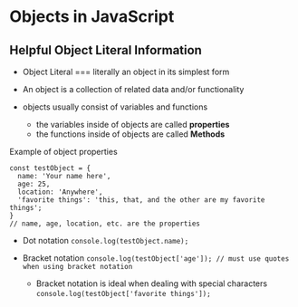 # Objects in JavaScript

## Helpful Object Literal Information

- Object Literal === literally an object in its simplest form

- An object is a collection of related data and/or functionality
- objects usually consist of variables and functions
  - the variables inside of objects are called <strong>properties</strong> 
  - the functions inside of objects are called <strong>Methods</strong>

Example of object properties
```
const testObject = {
  name: 'Your name here',
  age: 25,
  location: 'Anywhere',
  'favorite things': 'this, that, and the other are my favorite things';
}
// name, age, location, etc. are the properties
```

- Dot notation
  ``` console.log(testObject.name); ```

- Bracket notation
  ``` console.log(testObject['age']); // must use quotes when using bracket notation ```
  - Bracket notation is ideal when dealing with special characters
  ``` console.log(testObject['favorite things']); ```